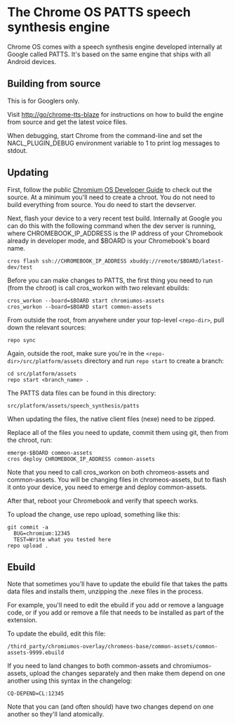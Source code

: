 # The Chrome OS PATTS speech synthesis engine

Chrome OS comes with a speech synthesis engine developed internally at Google
called PATTS. It's based on the same engine that ships with all Android devices.

## Building from source

This is for Googlers only.

Visit [http://go/chrome-tts-blaze](http://go/chrome-tts-blaze)
for instructions on how to build the engine from source and get the
latest voice files.

When debugging, start Chrome from the command-line and set the
NACL_PLUGIN_DEBUG environment variable to 1 to print log messages to stdout.

## Updating

First, follow the public
[Chromium OS Developer Guide](http://www.chromium.org/chromium-os/developer-guide) to check out the source.
At a minimum you'll need to create a chroot.
You do not need to build everything from source.
You do need to start the devserver.

Next, flash your device to a very recent test build. Internally at Google
you can do this with the following command when the dev server is running,
where CHROMEBOOK_IP_ADDRESS is the IP address of your Chromebook already
in developer mode, and $BOARD is your Chromebook's board name.

```cros flash ssh://CHROMEBOOK_IP_ADDRESS xbuddy://remote/$BOARD/latest-dev/test```

Before you can make changes to PATTS, the first thing you need to run
(from the chroot) is call cros_workon with two relevant ebuilds:

```
cros_workon --board=$BOARD start chromiumos-assets
cros_workon --board=$BOARD start common-assets
```

From outside the root, from anywhere under your top-level ```<repo-dir>```, pull down the relevant sources:

```
repo sync
```

Again, outside the root, make sure you're in the ```<repo-dir>/src/platform/assets``` directory and run
```repo start``` to create a branch:

```
cd src/platform/assets
repo start <branch_name> .
```


The PATTS data files can be found in this directory:

```src/platform/assets/speech_synthesis/patts```

When updating the files, the native client files (nexe) need to be zipped.

Replace all of the files you need to update, commit them using git,
then from the chroot, run:

```
emerge-$BOARD common-assets
cros deploy CHROMEBOOK_IP_ADDRESS common-assets
```

Note that you need to call cros_workon on both chromeos-assets and
common-assets. You will be changing files in chromeos-assets, but
to flash it onto your device, you need to emerge and deploy
common-assets.

After that, reboot your Chromebook and verify that speech works.

To upload the change, use repo upload, something like this:

```
git commit -a
  BUG=chromium:12345
  TEST=Write what you tested here
repo upload .
```

## Ebuild

Note that sometimes you'll have to update the ebuild file that
takes the patts data files and installs them, unzipping the .nexe
files in the process.

For example, you'll need to edit the ebuild if you add or remove
a language code, or if you add or remove a file that needs to be
installed as part of the extension.

To update the ebuild, edit this file:

```
/third_party/chromiumos-overlay/chromeos-base/common-assets/common-assets-9999.ebuild
```

If you need to land changes to both common-assets and chromiumos-assets,
upload the changes separately and then make them depend on one another
using this syntax in the changelog:

```
CQ-DEPEND=CL:12345
```

Note that you can (and often should) have two changes depend on one another
so they'll land atomically.


